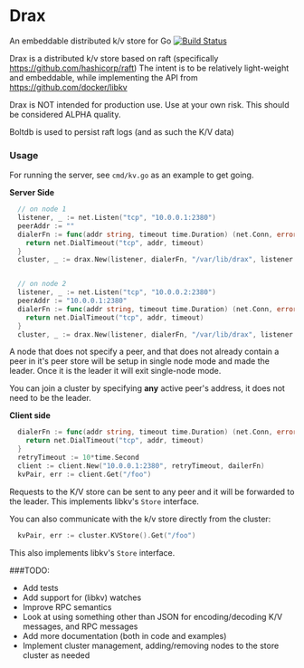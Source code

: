 # Drax
An embeddable distributed k/v store for Go
[![Build Status](https://travis-ci.org/cpuguy83/drax.svg?branch=master)](https://travis-ci.org/cpuguy83/drax)

Drax is a distributed k/v store based on raft (specifically https://github.com/hashicorp/raft)
The intent is to be relatively light-weight and embeddable, while implementing the API from https://github.com/docker/libkv

Drax is NOT intended for production use. Use at your own risk.
This should be considered ALPHA quality.

Boltdb is used to persist raft logs (and as such the K/V data)

### Usage
For running the server, see `cmd/kv.go` as an example to get going.

**Server Side**
```go
  // on node 1
  listener, _ := net.Listen("tcp", "10.0.0.1:2380")
  peerAddr := ""
  dialerFn := func(addr string, timeout time.Duration) (net.Conn, error) {
    return net.DialTimeout("tcp", addr, timeout)
  }
  cluster, _ := drax.New(listener, dialerFn, "/var/lib/drax", listener.Addr().String(), peerAddr)


  // on node 2
  listener, _ := net.Listen("tcp", "10.0.0.2:2380")
  peerAddr := "10.0.0.1:2380"
  dialerFn := func(addr string, timeout time.Duration) (net.Conn, error) {
    return net.DialTimeout("tcp", addr, timeout)
  }
  cluster, _ := drax.New(listener, dialerFn, "/var/lib/drax", listener.Addr().String(), peerAddr)
```

A node that does not specify a peer, and that does not already contain a peer in it's peer store
will be setup in single node mode and made the leader. Once it is the leader it will exit single-node mode.

You can join a cluster by specifying **any** active peer's address, it does not need to be the leader.

**Client side**

```go
  dialerFn := func(addr string, timeout time.Duration) (net.Conn, error) {
    return net.DialTimeout("tcp", addr, timeout)
  }
  retryTimeout := 10*time.Second
  client := client.New("10.0.0.1:2380", retryTimeout, dailerFn)
  kvPair, err := client.Get("/foo")
```

Requests to the K/V store can be sent to any peer and it will be forwarded to the leader.
This implements libkv's `Store` interface.

You can also communicate with the k/v store directly from the cluster:

```go
  kvPair, err := cluster.KVStore().Get("/foo")
```

This also implements libkv's `Store` interface.

###TODO:
- Add tests
- Add support for (libkv) watches
- Improve RPC semantics
- Look at using something other than JSON for encoding/decoding K/V messages, and RPC messages
- Add more documentation (both in code and examples)
- Implement cluster management, adding/removing nodes to the store cluster as needed
